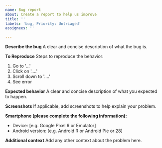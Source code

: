 ```yaml
---
name: Bug report
about: Create a report to help us improve
title: ''
labels: 'bug, Priority: Untriaged'
assignees: ''

---
```


**Describe the bug**
A clear and concise description of what the bug is.

**To Reproduce**
Steps to reproduce the behavior:
1. Go to '...'
2. Click on '....'
3. Scroll down to '....'
4. See error

**Expected behavior**
A clear and concise description of what you expected to happen.

**Screenshots**
If applicable, add screenshots to help explain your problem.

**Smartphone (please complete the following information):**
 - Device: [e.g. Google Pixel 6 or Emulator]
 - Android version: [e.g. Android R or Android Pie or 28]

**Additional context**
Add any other context about the problem here.
